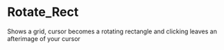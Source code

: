 # Rotate_Rect
Shows a grid, cursor becomes a rotating rectangle and clicking leaves an afterimage of your cursor
